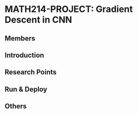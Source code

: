 # MATH214-PROJECT: Gradient Descent in CNN
## Members
## Introduction
## Research Points
## Run & Deploy
## Others
